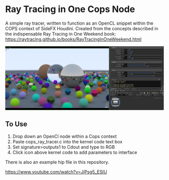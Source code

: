 # Ray Tracing in One Cops Node

A simple ray tracer, written to function as an OpenCL snippet within the COPS context of SideFX Houdini.
Created from the concepts described in the indispensable Ray Tracing in One Weekend book:
https://raytracing.github.io/books/RayTracingInOneWeekend.html

![alt text](https://github.com/richardcope/cops-ray-tracer/blob/main/images/capture001.JPG "rendered scene in cops")

## To Use

1) Drop down an OpenCl node within a Cops context
2) Paste cops_ray_tracer.c into the kernel code text box
3) Set signature>outputs1 to Cdout and type to RGB
4) Click icon above kernel code to add parameters to interface

There is also an example hip file in this repository.

https://www.youtube.com/watch?v=JjPsg5_ESIU


